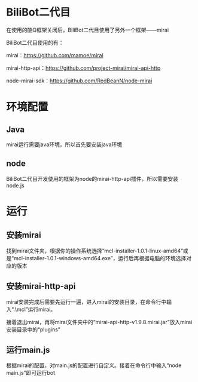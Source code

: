 # BiliBot二代目

在使用的酷Q框架关闭后，BiliBot二代目使用了另外一个框架——mirai

BiliBot二代目使用的有：

mirai：https://github.com/mamoe/mirai

mirai-http-api：https://github.com/project-mirai/mirai-api-http

node-mirai-sdk：https://github.com/RedBeanN/node-mirai

# 环境配置

## Java

mirai运行需要java环境，所以首先要安装java环境

## node

BiliBot二代目开发使用的框架为node的mirai-http-api插件，所以需要安装node.js

# 运行

## 安装mirai

找到mirai文件夹，根据你的操作系统选择“mcl-installer-1.0.1-linux-amd64”或是“mcl-installer-1.0.1-windows-amd64.exe”，运行后再根据电脑的环境选择对应的版本

## 安装mirai-http-api

mirai安装完成后需要先运行一遍，进入mirai的安装目录，在命令行中输入“.\mcl”运行mirai。

接着退出mirai，再将mirai文件夹中的“mirai-api-http-v1.9.8.mirai.jar”放入mirai安装目录中的“plugins”

## 运行main.js

根据mirai的配置，对main.js的配置进行自定义。接着在命令行中输入“node main.js”即可运行bot